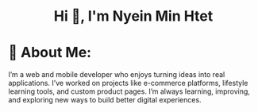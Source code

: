 <h1 align="center">Hi 👋, I'm Nyein Min Htet</h1>

# 💫 About Me:
I’m a web and mobile developer who enjoys turning ideas into real applications. I’ve worked on projects like e-commerce platforms, lifestyle learning tools, and custom product pages. I’m always learning, improving, and exploring new ways to build better digital experiences.


<!-- Proudly created with GPRM ( https://gprm.itsvg.in ) -->
<!-- Proudly created with GPRM ( https://gprm.itsvg.in ) -->
